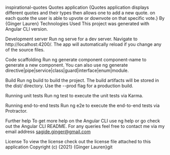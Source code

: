 inspirational-quotes
Quotes application {Quotes application displays different quotes and their types then allows one to add a new quote. on each quote the user is able to upvote or downvote on that specific vote.} By {Ginger Lauren} Technologies Used This project was generated with Angular CLI version.

Development server Run ng serve for a dev server. Navigate to http://localhost:4200/. The app will automatically reload if you change any of the source files.

Code scaffolding Run ng generate component component-name to generate a new component. You can also use ng generate directive|pipe|service|class|guard|interface|enum|module.

Build Run ng build to build the project. The build artifacts will be stored in the dist/ directory. Use the --prod flag for a production build.

Running unit tests Run ng test to execute the unit tests via Karma.

Running end-to-end tests Run ng e2e to execute the end-to-end tests via Protractor.

Further help To get more help on the Angular CLI use ng help or go check out the Angular CLI README. For any queries feel free to contact me via my email address sagide.ginger@gmail.com

License To view the license check out the license file attached to this application Copyright (c) {2021} {Ginger Lauren}git